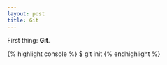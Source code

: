 ```yaml
---
layout: post
title: Git
---
```


First thing: **Git**.

{% highlight console %}
$ git init
{% endhighlight %}

